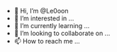 - 👋 Hi, I’m @Le0oon
- 👀 I’m interested in ...
- 🌱 I’m currently learning ...
- 💞️ I’m looking to collaborate on ...
- 📫 How to reach me ...

<!---
Le0oon/Le0oon is a ✨ special ✨ repository because its `README.md` (this file) appears on your GitHub profile.
You can click the Preview link to take a look at your changes.
--->
